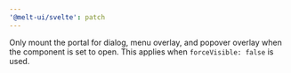 ```yaml
---
'@melt-ui/svelte': patch
---
```


Only mount the portal for dialog, menu overlay, and popover overlay when the component is set to open. This applies when `forceVisible: false` is used.
